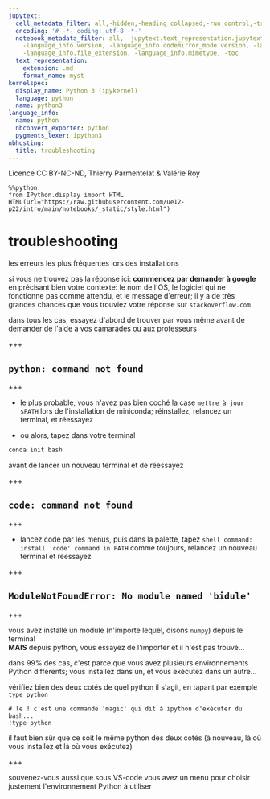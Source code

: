 ```yaml
---
jupytext:
  cell_metadata_filter: all,-hidden,-heading_collapsed,-run_control,-trusted
  encoding: '# -*- coding: utf-8 -*-'
  notebook_metadata_filter: all, -jupytext.text_representation.jupytext_version, -jupytext.text_representation.format_version,
    -language_info.version, -language_info.codemirror_mode.version, -language_info.codemirror_mode,
    -language_info.file_extension, -language_info.mimetype, -toc
  text_representation:
    extension: .md
    format_name: myst
kernelspec:
  display_name: Python 3 (ipykernel)
  language: python
  name: python3
language_info:
  name: python
  nbconvert_exporter: python
  pygments_lexer: ipython3
nbhosting:
  title: troubleshooting
---
```


Licence CC BY-NC-ND, Thierry Parmentelat & Valérie Roy

```{code-cell} ipython3
%%python
from IPython.display import HTML
HTML(url="https://raw.githubusercontent.com/ue12-p22/intro/main/notebooks/_static/style.html")
```

# troubleshooting

les erreurs les plus fréquentes lors des installations

si vous ne trouvez pas la réponse ici: **commencez par demander à google** en précisant bien votre contexte: le nom de l'OS, le logiciel qui ne fonctionne pas comme attendu, et le message d'erreur; il y a de très grandes chances que vous trouviez votre réponse sur `stackoverflow.com`

dans tous les cas, essayez d'abord de trouver par vous même avant de demander de l'aide à vos camarades ou aux professeurs

+++

## `python: command not found`

+++

* le plus probable, vous n'avez pas bien coché la case `mettre à jour $PATH` lors de l'installation de miniconda; réinstallez, relancez un terminal, et réessayez

* ou alors, tapez dans votre terminal

```bash
conda init bash
```
avant de lancer un nouveau terminal et de réessayez

+++

## `code: command not found`

+++

* lancez code par les menus, puis dans la palette, tapez `shell command: install 'code' command in PATH`
  comme toujours, relancez un nouveau terminal et réessayez

+++

## `ModuleNotFoundError: No module named 'bidule'`

+++

vous avez installé un module (n'importe lequel, disons `numpy`) depuis le terminal  
**MAIS** depuis python, vous essayez de l'importer et il n'est pas trouvé...

dans 99% des cas, c'est parce que vous avez plusieurs environnements Python différents; vous installez dans un, et vous exécutez dans un autre...

vérifiez bien des deux cotés de quel python il s'agit, en tapant par exemple `type python`

```{code-cell} ipython3
# le ! c'est une commande 'magic' qui dit à ipython d'exécuter du bash...
!type python
```

il faut bien sûr que ce soit le même python des deux cotés (à nouveau, là où vous installez et là où vous exécutez)

+++

souvenez-vous aussi que sous VS-code vous avez un menu pour choisir justement l'environnement Python à utiliser
